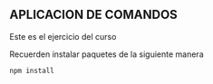 ## APLICACION DE COMANDOS

Este es el ejercicio del curso

Recuerden instalar paquetes de la siguiente manera
```
npm install
```